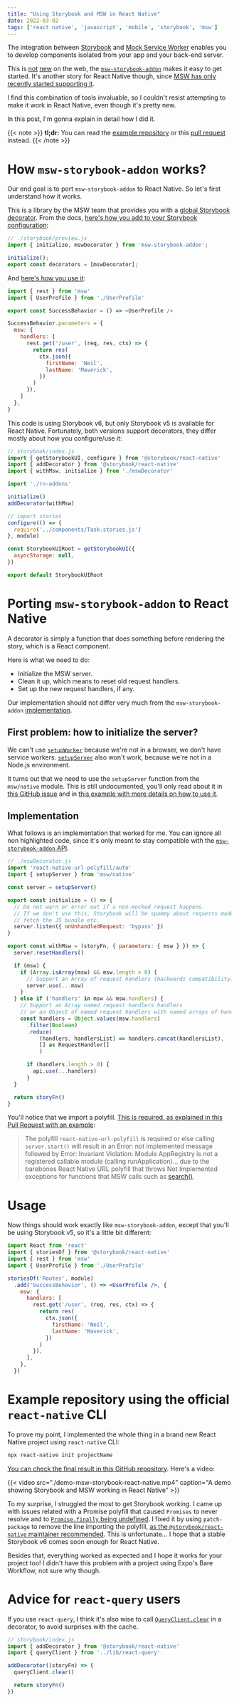 ```yaml
---
title: "Using Storybook and MSW in React Native"
date: 2022-03-02
tags: ['react native', 'javascript', 'mobile', 'storybook', 'msw']
---
```


The integration between [Storybook](storybook.js.org/) and [Mock Service
Worker](https://mswjs.io/) enables you to develop components isolated from your
app and your back-end server.

This is
[not](https://hmh.engineering/storybook-and-mock-service-worker-a-match-made-in-heaven-e762bd7951ce)
[new](https://blog.logrocket.com/using-storybook-and-mock-service-worker-for-mocked-api-responses/)
on the web, the
[`msw-storybook-addon`](https://storybook.js.org/addons/msw-storybook-addon)
makes it easy to get started. It's another story for React Native though, since
[MSW has only recently started supporting it](https://github.com/mswjs/msw/issues/203).

I find this combination of tools invaluable, so I couldn't resist attempting to
make it work in React Native, even though it's pretty new.

In this post, I'm gonna explain in detail how I did it.

{{< note >}}
**tl;dr:** You can read the [example
repository](https://github.com/phelipetls/react-native-storybook-msw) or this
[pull request](https://github.com/phelipetls/react-native-storybook-msw/pull/1)
instead.
{{< /note >}}

# How `msw-storybook-addon` works?

Our end goal is to port `msw-storybook-addon` to React Native. So let's first
understand how it works.

This is a library by the MSW team that provides you with a
[global Storybook decorator](https://storybook.js.org/docs/react/writing-stories/decorators).
From the docs, [here's how you add to your Storybook configuration](https://github.com/mswjs/msw-storybook-addon):

```js
// ./storybook/preview.js
import { initialize, mswDecorator } from 'msw-storybook-addon';

initialize();
export const decorators = [mswDecorator];
```

And [here's how you use
it](https://github.com/mswjs/msw-storybook-addon#usage):

```js
import { rest } from 'msw'
import { UserProfile } from './UserProfile'

export const SuccessBehavior = () => <UserProfile />

SuccessBehavior.parameters = {
  msw: {
    handlers: [
      rest.get('/user', (req, res, ctx) => {
        return res(
          ctx.json({
            firstName: 'Neil',
            lastName: 'Maverick',
          })
        )
      }),
    ]
  },
}
```

This code is using Storybook v6, but only Storybook v5 is available for React
Native. Fortunately, both versions support decorators, they differ mostly about
how you configure/use it:

```js {hl_lines=["3-4","8-9"]}
// storybook/index.js
import { getStorybookUI, configure } from '@storybook/react-native'
import { addDecorator } from '@storybook/react-native'
import { withMsw, initialize } from './mswDecorator'

import './rn-addons'

initialize()
addDecorator(withMsw)

// import stories
configure(() => {
  require('../components/Task.stories.js')
}, module)

const StorybookUIRoot = getStorybookUI({
  asyncStorage: null,
})

export default StorybookUIRoot
```

# Porting `msw-storybook-addon` to React Native

A decorator is simply a function that does something before rendering the
story, which is a React component.

Here is what we need to do:

* Initialize the MSW server.
* Clean it up, which means to reset old request handlers.
* Set up the new request handlers, if any.

Our implementation should not differ very much from the `msw-storybook-addon`
[implementation](https://github.com/mswjs/msw-storybook-addon/blob/35a4b198a4b4eead9a2d0771f81460c6788e77a7/packages/msw-addon/src/mswDecorator.ts#L69-L102).

## First problem: how to initialize the server?

We can't use [`setupWorker`](https://mswjs.io/docs/api/setup-worker) because
we're not in a browser, we don't have service workers.
[`setupServer`](https://mswjs.io/docs/api/setup-server) also won't work,
because we're not in a Node.js environment.

It turns out that we need to use the `setupServer` function from the
`msw/native` module. This is still undocumented, you'll only read about it in
[this GitHub issue](https://github.com/mswjs/msw/issues/203) and in [this
example with more details on how to use
it](https://github.com/mswjs/examples/pull/60).

## Implementation

What follows is an implementation that worked for me. You can ignore all non
highlighted code, since it's only meant to stay compatible with the
[`msw-storybook-addon`
API](https://github.com/mswjs/msw-storybook-addon/blob/35a4b198a4b4eead9a2d0771f81460c6788e77a7/packages/msw-addon/src/mswDecorator.ts#L69-L102).

```js {hl_lines=["2","3-12","15"]}
// ./mswDecorator.js
import 'react-native-url-polyfill/auto'
import { setupServer } from 'msw/native'

const server = setupServer()

export const initialize = () => {
  // Do not warn or error out if a non-mocked request happens.
  // If we don't use this, Storybook will be spammy about requests made to
  // fetch the JS bundle etc.
  server.listen({ onUnhandledRequest: 'bypass' })
}

export const withMsw = (storyFn, { parameters: { msw } }) => {
  server.resetHandlers()

  if (msw) {
    if (Array.isArray(msw) && msw.length > 0) {
      // Support an Array of request handlers (backwards compatibility).
      server.use(...msw)
    }
  } else if ('handlers' in msw && msw.handlers) {
    // Support an Array named request handlers handlers
    // or an Object of named request handlers with named arrays of handlers
    const handlers = Object.values(msw.handlers)
      .filter(Boolean)
      .reduce(
          (handlers, handlersList) => handlers.concat(handlersList),
          [] as RequestHandler[]
          )

      if (handlers.length > 0) {
        api.use(...handlers)
      }
  }

  return storyFn()
}
```

You'll notice that we import a polyfill. [This is required, as explained in
this Pull Request with an
example](https://github.com/mswjs/examples/pull/60/files):

>  The polyfill `react-native-url-polyfill` is required or else calling
>  `server.start()` will result in an Error: not implemented message followed
>  by Error: Invariant Violation: Module AppRegistry is not a registered
>  callable module (calling runApplication)... due to the barebones React
>  Native URL polyfill that throws Not Implemented exceptions for functions
>  that MSW calls such as
>  [search()](https://github.com/facebook/react-native/blob/cd347a7e0ed29ae1049e041fcb34588e1aac76f9/Libraries/Blob/URL.js#L194).

# Usage

Now things should work exactly like `msw-storybook-addon`, except that you'll
be using Storybook v5, so it's a little bit different:

```jsx
import React from 'react'
import { storiesOf } from '@storybook/react-native'
import { rest } from 'msw'
import { UserProfile } from './UserProfile'

storiesOf('Routes', module)
  .add('SuccessBehavior', () => <UserProfile />, {
    msw: {
      handlers: [
        rest.get('/user', (req, res, ctx) => {
          return res(
            ctx.json({
              firstName: 'Neil',
              lastName: 'Maverick',
            })
          )
        }),
      ],
    },
  })
```

# Example repository using the official `react-native` CLI

To prove my point, I implemented the whole thing in a brand new React Native
project using `react-native` CLI:

```sh
npx react-native init projectName
```

[You can check the final result in this GitHub
repository](https://github.com/phelipetls/react-native-storybook-msw). Here's a
video:

{{< video src="./demo-msw-storybook-react-native.mp4" caption="A demo showing Storybook and MSW working in React Native" >}}

To my surprise, I struggled the most to get Storybook working. I came up with
issues related with a Promise polyfill that caused `Promises` to never resolve
and to [`Promise.finally` being
undefined](https://github.com/storybookjs/react-native/issues/20). I fixed it
by using `patch-package` to remove the line importing the polyfill, [as the
`@storybook/react-native` maintainer
recommended](https://github.com/storybookjs/react-native/issues/20#issuecomment-1046101914). This is
unfortunate... I hope that a stable Storybook v6 comes soon enough for React
Native.

Besides that, everything worked as expected and I hope it works for your
project too! I didn't have this problem with a project using Expo's Bare
Workflow, not sure why though.

# Advice for `react-query` users

If you use `react-query`, I think it's also wise to call
[`QueryClient.clear`](https://react-query.tanstack.com/reference/QueryClient#queryclientclear)
in a decorator, to avoid surprises with the cache.

```javascript
// storybook/index.js
import { addDecorator } from '@storybook/react-native'
import { queryClient } from '../lib/react-query'

addDecorator((storyFn) => {
  queryClient.clear()

  return storyFn()
})
```
